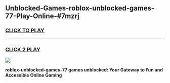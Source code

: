 
## Unblocked-Games-roblox-unblocked-games-77-Play-Online-#7mzrj
<h3>
<a href="https://premium.freeplayer.one?title=roblox-unblocked-games-77&ref=27F">CLICK TO PLAY</a></h3>
<hr>

<h3>
<a href="https://premium.freeplayer.one?title=roblox-unblocked-games-77&ref=27F">CLICK 2 PLAY</a>
  
</h3>

<a href="https://premium.freeplayer.one?title=roblox-unblocked-games-77&ref=27F"><img src="https://clearcache.store/games.png"></a>


**roblox-unblocked-games-77 games unblocked: Your Gateway to Fun and Accessible Online Gaming**
